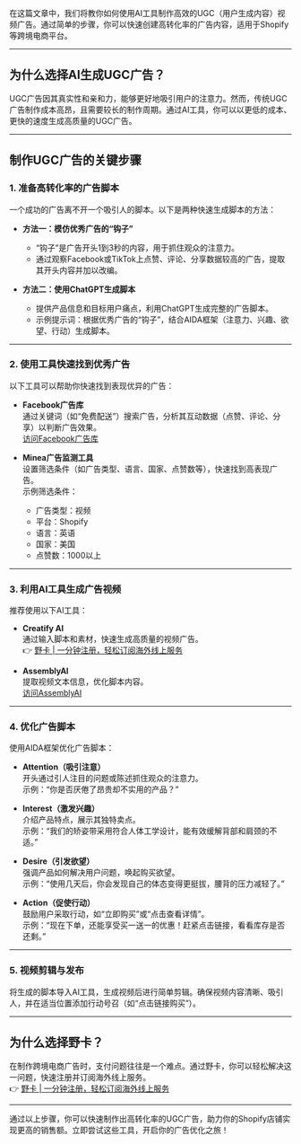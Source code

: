 在这篇文章中，我们将教你如何使用AI工具制作高效的UGC（用户生成内容）视频广告。通过简单的步骤，你可以快速创建高转化率的广告内容，适用于Shopify等跨境电商平台。

---

## 为什么选择AI生成UGC广告？

UGC广告因其真实性和亲和力，能够更好地吸引用户的注意力。然而，传统UGC广告制作成本高昂，且需要较长的制作周期。通过AI工具，你可以以更低的成本、更快的速度生成高质量的UGC广告。

---

## 制作UGC广告的关键步骤

### 1. 准备高转化率的广告脚本
一个成功的广告离不开一个吸引人的脚本。以下是两种快速生成脚本的方法：

- **方法一：模仿优秀广告的“钩子”**
  - “钩子”是广告开头1到3秒的内容，用于抓住观众的注意力。
  - 通过观察Facebook或TikTok上点赞、评论、分享数据较高的广告，提取其开头内容并加以改编。

- **方法二：使用ChatGPT生成脚本**
  - 提供产品信息和目标用户痛点，利用ChatGPT生成完整的广告脚本。
  - 示例提示词：根据优秀广告的“钩子”，结合AIDA框架（注意力、兴趣、欲望、行动）生成脚本。

---

### 2. 使用工具快速找到优秀广告
以下工具可以帮助你快速找到表现优异的广告：

- **Facebook广告库**  
  通过关键词（如“免费配送”）搜索广告，分析其互动数据（点赞、评论、分享）以判断广告效果。  
  [访问Facebook广告库](https://www.facebook.com/ads/library/)

- **Minea广告监测工具**  
  设置筛选条件（如广告类型、语言、国家、点赞数等），快速找到高表现广告。  
  示例筛选条件：
  - 广告类型：视频
  - 平台：Shopify
  - 语言：英语
  - 国家：美国
  - 点赞数：1000以上

---

### 3. 利用AI工具生成广告视频
推荐使用以下AI工具：

- **Creatify AI**  
  通过输入脚本和素材，快速生成高质量的视频广告。  
  👉 [野卡 | 一分钟注册，轻松订阅海外线上服务](https://bit.ly/bewildcard)

- **AssemblyAI**  
  提取视频文本信息，优化脚本内容。  
  [访问AssemblyAI](https://www.assemblyai.com/playground/source)

---

### 4. 优化广告脚本
使用AIDA框架优化广告脚本：

- **Attention（吸引注意）**  
  开头通过引人注目的问题或陈述抓住观众的注意力。  
  示例：“你是否厌倦了昂贵却不实用的产品？”

- **Interest（激发兴趣）**  
  介绍产品特点，展示其独特卖点。  
  示例：“我们的矫姿带采用符合人体工学设计，能有效缓解背部和肩颈的不适。”

- **Desire（引发欲望）**  
  强调产品如何解决用户问题，唤起购买欲望。  
  示例：“使用几天后，你会发现自己的体态变得更挺拔，腰背的压力减轻了。”

- **Action（促使行动）**  
  鼓励用户采取行动，如“立即购买”或“点击查看详情”。  
  示例：“现在下单，还能享受买一送一的优惠！赶紧点击链接，看看库存是否还剩。”

---

### 5. 视频剪辑与发布
将生成的脚本导入AI工具，生成视频后进行简单剪辑。确保视频内容清晰、吸引人，并在适当位置添加行动号召（如“点击链接购买”）。

---

## 为什么选择野卡？

在制作跨境电商广告时，支付问题往往是一个难点。通过野卡，你可以轻松解决这一问题，快速注册并订阅海外线上服务。  
👉 [野卡 | 一分钟注册，轻松订阅海外线上服务](https://bit.ly/bewildcard)

---

通过以上步骤，你可以快速制作出高转化率的UGC广告，助力你的Shopify店铺实现更高的销售额。立即尝试这些工具，开启你的广告优化之旅！